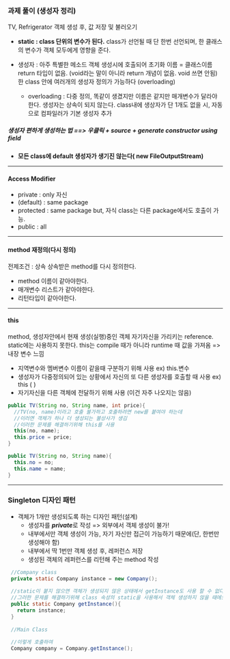 ### 과제 풀이 (생성자 정리)
TV, Refrigerator 객체 생성 후, 값 저장 및 불러오기

* **static : class 단위의 변수가 된다.**
  class가 선언될 때 단 한번 선언되며, 한 클래스의 변수가 객체 모두에게 영향을 준다.

* 생성자 : 아주 특별한 메소드
  객체 생성시에 호출되어 초기화
  이름 = 클래스이름
  return 타입이 없음. (void라는 말이 아니라 return 개념이 없음. void 쓰면 안됨)
  한 class 안에 여러개의 생성자 정의가 가능하다 (overloading)  
  * overloading : 다중 정의, 똑같이 생겼지만 이름은 같지만 매개변수가 달라야 한다.
  생성자는 상속이 되지 않는다.
  class내에 생상자가 단 1개도 없을 시, 자동으로 컴파일러가 기본 생성자 추가
  
#####  생성자 편하게 생성하는 법 ==> 우클릭 + source + generate constructor using field

* **모든 class에 default 생성자가 생기진 않는다( new FileOutputStream)**
---
#### Access Modifier
* private : only 자신
* (default) : same package
* protected : same package but, 자식 class는 다른 package에서도 호출이 가능.
* public : all
---
#### method 재정의(다시 정의)
  전제조건 : 상속
  상속받은 method를 다시 정의한다.
  * method 이름이 같아야한다.
  * 매개변수 리스트가 같아야한다.
  * 리턴타입이 같아야한다.
---
#### this
  method, 생성자안에서 현재 생성(실행)중인 객체 자기자신을 가리키는 reference.
  static에는 사용하지 못한다.
  this는 compile 때가 아니라 runtime 때 값을 가져옴
  => 내장 변수 느낌
  * 지역변수와 멤버변수 이름이 같을때 구분하기 위해 사용 ex) this.변수
  * 생성자가 다중정의되어 있는 상황에서 자신의 또 다른 생성자를 호출할 때 사용 ex) this (    )
  * 자기자신을 다른 객체에 전달하기 위해 사용 (이건 자주 나오지는 않음)
  
  ```Java
  public TV(String no, String name, int price){
    //TV(no, name)이라고 호출 불가하고 호출하려면 new를 붙여야 하는데
    //이러면 객체가 하나 더 생성되는 불상사가 생김
    //이러한 문제를 해결하기위해 this를 사용
    this(no, name);
    this.price = price;
  }
  
  public TV(String no, String name){
    this.no = no;
    this.name = name;
  }
  ```
---
### Singleton 디자인 패턴
* 객체가 1개만 생성되도록 하는 디자인 패턴(설계)
  * 생성자를 ***private***로 작성 => 외부에서 객체 생성이 불가!
  * 내부에서만 객체 생성이 가능, 자기 자신만 접근이 가능하기 때문에(단, 한번만 생성해야 함)
  * 내부에서 딱 1번만 객체 생성 후, 레퍼런스 저장
  * 생성된 객체의 레퍼런스를 리턴해 주는 method 작성
 ```Java
  //Company class
  private static Company instance = new Company();
  
  //static이 붙지 않으면 객체가 생성되지 않은 상태에서 getInstance도 사용 할 수 없다.
  //그러한 문제를 해결하기위해 class 속성의 static을 사용해서 객체 생성하지 않을 때에도 불러 올 수 있도록 한다.
  public static Company getInstance(){
    return instance;
  }
  
  //Main Class
  
  //이렇게 호출하여 
  Company company = Company.getInstance();
  
 ```
